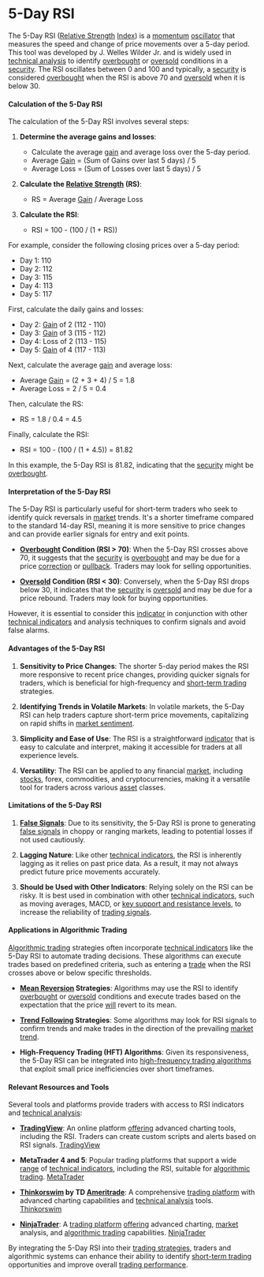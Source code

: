 # 5-Day RSI

The 5-Day RSI ([Relative Strength](../r/relative_strength.md) [Index](../i/index_instrument.md)) is a [momentum](../m/momentum.md) [oscillator](../o/oscillator.md) that measures the speed and change of price movements over a 5-day period. This tool was developed by J. Welles Wilder Jr. and is widely used in [technical analysis](../t/technical_analysis.md) to identify [overbought](../o/overbought.md) or [oversold](../o/oversold.md) conditions in a [security](../s/security.md). The RSI oscillates between 0 and 100 and typically, a [security](../s/security.md) is considered [overbought](../o/overbought.md) when the RSI is above 70 and [oversold](../o/oversold.md) when it is below 30. 

#### Calculation of the 5-Day RSI

The calculation of the 5-Day RSI involves several steps:

1. **Determine the average gains and losses**: 
   - Calculate the average [gain](../g/gain.md) and average loss over the 5-day period.
   - Average [Gain](../g/gain.md) = (Sum of Gains over last 5 days) / 5
   - Average Loss = (Sum of Losses over last 5 days) / 5

2. **Calculate the [Relative Strength](../r/relative_strength.md) (RS)**:
   - RS = Average [Gain](../g/gain.md) / Average Loss

3. **Calculate the RSI**:
   - RSI = 100 - (100 / (1 + RS))

For example, consider the following closing prices over a 5-day period:
- Day 1: 110
- Day 2: 112
- Day 3: 115
- Day 4: 113
- Day 5: 117

First, calculate the daily gains and losses:
- Day 2: [Gain](../g/gain.md) of 2 (112 - 110)
- Day 3: [Gain](../g/gain.md) of 3 (115 - 112)
- Day 4: Loss of 2 (113 - 115)
- Day 5: [Gain](../g/gain.md) of 4 (117 - 113)

Next, calculate the average [gain](../g/gain.md) and average loss:
- Average [Gain](../g/gain.md) = (2 + 3 + 4) / 5 = 1.8
- Average Loss = 2 / 5 = 0.4

Then, calculate the RS:
- RS = 1.8 / 0.4 = 4.5

Finally, calculate the RSI:
- RSI = 100 - (100 / (1 + 4.5)) = 81.82

In this example, the 5-Day RSI is 81.82, indicating that the [security](../s/security.md) might be [overbought](../o/overbought.md).

#### Interpretation of the 5-Day RSI

The 5-Day RSI is particularly useful for short-term traders who seek to identify quick reversals in [market](../m/market.md) trends. It's a shorter timeframe compared to the standard 14-day RSI, meaning it is more sensitive to price changes and can provide earlier signals for entry and exit points. 

- **[Overbought](../o/overbought.md) Condition (RSI > 70)**: When the 5-Day RSI crosses above 70, it suggests that the [security](../s/security.md) is [overbought](../o/overbought.md) and may be due for a price [correction](../c/correction.md) or [pullback](../p/pullback.md). Traders may look for selling opportunities.
 
- **[Oversold](../o/oversold.md) Condition (RSI < 30)**: Conversely, when the 5-Day RSI drops below 30, it indicates that the [security](../s/security.md) is [oversold](../o/oversold.md) and may be due for a price rebound. Traders may look for buying opportunities.

However, it is essential to consider this [indicator](../i/indicator.md) in conjunction with other [technical indicators](../t/technical_indicators.md) and analysis techniques to confirm signals and avoid false alarms.

#### Advantages of the 5-Day RSI

1. **Sensitivity to Price Changes**: The shorter 5-day period makes the RSI more responsive to recent price changes, providing quicker signals for traders, which is beneficial for high-frequency and [short-term trading](../s/short-term_trading.md) strategies.

2. **Identifying Trends in Volatile Markets**: In volatile markets, the 5-Day RSI can help traders capture short-term price movements, capitalizing on rapid shifts in [market sentiment](../m/market_sentiment.md).

3. **Simplicity and Ease of Use**: The RSI is a straightforward [indicator](../i/indicator.md) that is easy to calculate and interpret, making it accessible for traders at all experience levels.

4. **Versatility**: The RSI can be applied to any financial [market](../m/market.md), including [stocks](../s/stock.md), forex, commodities, and cryptocurrencies, making it a versatile tool for traders across various [asset](../a/asset.md) classes.

#### Limitations of the 5-Day RSI

1. **[False Signals](../f/false_signals_in_trading.md)**: Due to its sensitivity, the 5-Day RSI is prone to generating [false signals](../f/false_signals_in_trading.md) in choppy or ranging markets, leading to potential losses if not used cautiously.

2. **Lagging Nature**: Like other [technical indicators](../t/technical_indicators.md), the RSI is inherently lagging as it relies on past price data. As a result, it may not always predict future price movements accurately.

3. **Should be Used with Other Indicators**: Relying solely on the RSI can be risky. It is best used in combination with other [technical indicators](../t/technical_indicators.md), such as moving averages, MACD, or [key support and resistance levels](../k/key_support_and_resistance_levels.md), to increase the reliability of [trading signals](../t/trading_signals.md).

#### Applications in Algorithmic Trading

[Algorithmic trading](../a/algorithmic_trading.md) strategies often incorporate [technical indicators](../t/technical_indicators.md) like the 5-Day RSI to automate trading decisions. These algorithms can execute trades based on predefined criteria, such as entering a [trade](../t/trade.md) when the RSI crosses above or below specific thresholds.

- **[Mean Reversion](../m/mean_reversion.md) Strategies**: Algorithms may use the RSI to identify [overbought](../o/overbought.md) or [oversold](../o/oversold.md) conditions and execute trades based on the expectation that the price [will](../w/will.md) revert to its mean.

- **[Trend Following](../t/trend_following.md) Strategies**: Some algorithms may look for RSI signals to confirm trends and make trades in the direction of the prevailing [market](../m/market.md) [trend](../t/trend.md).

- **High-Frequency Trading (HFT) Algorithms**: Given its responsiveness, the 5-Day RSI can be integrated into [high-frequency trading algorithms](../h/high-frequency_trading_algorithms.md) that exploit small price inefficiencies over short timeframes.

#### Relevant Resources and Tools

Several tools and platforms provide traders with access to RSI indicators and [technical analysis](../t/technical_analysis.md):

- **[TradingView](../t/tradingview.md)**: An online platform [offering](../o/offering.md) advanced charting tools, including the RSI. Traders can create custom scripts and alerts based on RSI signals. [TradingView](https://www.tradingview.com/)

- **MetaTrader 4 and 5**: Popular trading platforms that support a wide [range](../r/range.md) of [technical indicators](../t/technical_indicators.md), including the RSI, suitable for [algorithmic trading](../a/algorithmic_trading.md). [MetaTrader](https://www.metatrader4.com/)

- **[Thinkorswim](../t/thinkorswim.md) by TD [Ameritrade](../a/ameritrade.md)**: A comprehensive [trading platform](../t/trading_platform.md) with advanced charting capabilities and [technical analysis](../t/technical_analysis.md) tools. [Thinkorswim](https://www.tdameritrade.com/tools-and-platforms/thinkorswim.page)

- **[NinjaTrader](../n/ninjatrader.md)**: A [trading platform](../t/trading_platform.md) [offering](../o/offering.md) advanced charting, [market](../m/market.md) analysis, and [algorithmic trading](../a/algorithmic_trading.md) capabilities. [NinjaTrader](https://ninjatrader.com/)

By integrating the 5-Day RSI into their [trading strategies](../t/trading_strategies.md), traders and algorithmic systems can enhance their ability to identify [short-term trading](../s/short-term_trading.md) opportunities and improve overall [trading performance](../t/trading_performance.md).